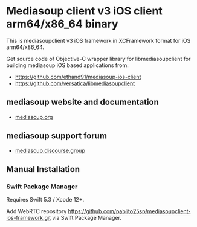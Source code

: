 # Mediasoup client v3 iOS client arm64/x86_64 binary

This is mediasoupclient v3 iOS framework in XCFramework format for iOS arm64/x86_64.

Get source code of Objective-C wrapper library for libmediasoupclient for building mediasoup iOS based applications from:

- https://github.com/ethand91/mediasoup-ios-client
- https://github.com/versatica/libmediasoupclient

## mediasoup website and documentation

* [mediasoup.org](https://mediasoup.org/)

## mediasoup support forum

* [mediasoup.discourse.group](https://mediasoup.discourse.group/)

## Manual Installation

### Swift Package Manager

Requires Swift 5.3 / Xcode 12+.

Add WebRTC repository https://github.com/pablito25sp/mediasoupclient-ios-framework.git via Swift Package Manager.
